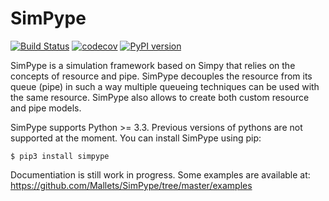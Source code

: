 # SimPype #

[![Build Status](https://travis-ci.org/Mallets/SimPype.svg?branch=master)](https://travis-ci.org/Mallets/SimPype)
[![codecov](https://codecov.io/gh/Mallets/SimPype/branch/master/graph/badge.svg)](https://codecov.io/gh/Mallets/SimPype)
[![PyPI version](https://badge.fury.io/py/simpype.svg)](https://badge.fury.io/py/simpype)

SimPype is a simulation framework based on Simpy that relies on the concepts of resource and pipe.
SimPype decouples the resource from its queue (pipe) in such a way multiple queueing techniques can be used with the same resource.
SimPype also allows to create both custom resource and pipe models.

SimPype supports Python >= 3.3. Previous versions of pythons are not supported at the moment.
You can install SimPype using pip: 

	$ pip3 install simpype

Documentiation is still work in progress.
Some examples are available at: https://github.com/Mallets/SimPype/tree/master/examples 
